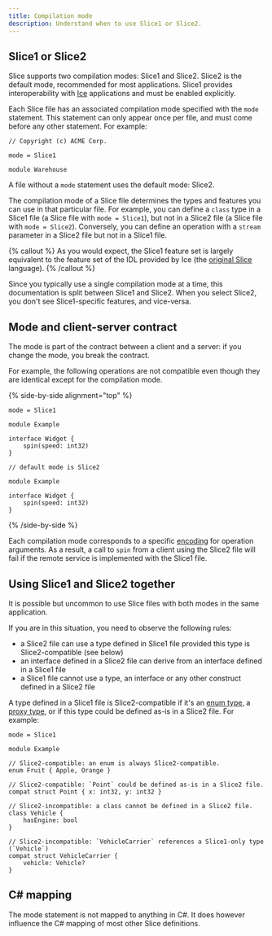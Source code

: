 ```yaml
---
title: Compilation mode
description: Understand when to use Slice1 or Slice2.
---
```


## Slice1 or Slice2

Slice supports two compilation modes: Slice1 and Slice2. Slice2 is the default mode, recommended for most applications.
Slice1 provides interoperability with [Ice][ice] applications and must be enabled explicitly.

Each Slice file has an associated compilation mode specified with the `mode` statement. This statement can only appear
once per file, and must come before any other statement. For example:

```slice
// Copyright (c) ACME Corp.

mode = Slice1

module Warehouse
```

A file without a `mode` statement uses the default mode: Slice2.

The compilation mode of a Slice file determines the types and features you can use in that particular file. For example,
you can define a `class` type in a Slice1 file (a Slice file with `mode = Slice1`), but not in a Slice2 file (a Slice
file with `mode = Slice2`). Conversely, you can define an operation with a `stream` parameter in a Slice2 file but not
in a Slice1 file.

{% callout %}
As you would expect, the Slice1 feature set is largely equivalent to the feature set of the IDL provided by Ice (the
[original Slice][original-slice] language).
{% /callout %}

Since you typically use a single compilation mode at a time, this documentation is split between Slice1 and Slice2. When
you select Slice2, you don't see Slice1-specific features, and vice-versa.

## Mode and client-server contract

The mode is part of the contract between a client and a server: if you change the mode, you break the contract.

For example, the following operations are not compatible even though they are identical except for the compilation mode.

{% side-by-side alignment="top" %}
```slice
mode = Slice1

module Example

interface Widget {
    spin(speed: int32)
}
```

```slice
// default mode is Slice2

module Example

interface Widget {
    spin(speed: int32)
}
```
{% /side-by-side %}

Each compilation mode corresponds to a specific [encoding][encoding] for operation arguments. As a result, a call to
`spin` from a client using the Slice2 file will fail if the remote service is implemented with the Slice1 file.

## Using Slice1 and Slice2 together

It is possible but uncommon to use Slice files with both modes in the same application.

If you are in this situation, you need to observe the following rules:
 - a Slice2 file can use a type defined in Slice1 file provided this type is Slice2-compatible (see below)
 - an interface defined in a Slice2 file can derive from an interface defined in a Slice1 file
 - a Slice1 file cannot use a type, an interface or any other construct defined in a Slice2 file

A type defined in a Slice1 file is Slice2-compatible if it's an [enum type][enum-type], a [proxy type][proxy-type], or
if this type could be defined as-is in a Slice2 file. For example:

```slice
mode = Slice1

module Example

// Slice2-compatible: an enum is always Slice2-compatible.
enum Fruit { Apple, Orange }

// Slice2-compatible: `Point` could be defined as-is in a Slice2 file.
compat struct Point { x: int32, y: int32 }

// Slice2-incompatible: a class cannot be defined in a Slice2 file.
class Vehicle {
    hasEngine: bool
}

// Slice2-incompatible: `VehicleCarrier` references a Slice1-only type (`Vehicle`)
compat struct VehicleCarrier {
    vehicle: Vehicle?
}
```

## C# mapping

The mode statement is not mapped to anything in C#. It does however influence the C# mapping of most other Slice
definitions.

[encoding]: ../encoding
[enum-type]: enum-types
[ice]: https://github.com/zeroc-ice/ice
[original-slice]: https://doc.zeroc.com/ice/3.7/the-slice-language
[proxy-type]: proxy-types
